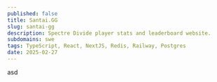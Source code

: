 ```yaml
---
published: false
title: Santai.GG
slug: santai-gg
description: Spectre Divide player stats and leaderboard website.
subdomains: swe
tags: TypeScript, React, NextJS, Redis, Railway, Postgres
date: 2025-02-27
---
```

asd